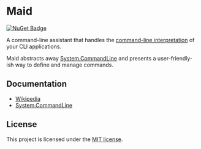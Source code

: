 # Maid
 
 [![NuGet Badge](https://buildstats.info/nuget/maid?includePreReleases=true)](https://www.nuget.org/packages/maid)

 A command-line assistant that handles the [command-line interpretation](https://en.wikipedia.org/wiki/Command-line_interface#Command-line_interpreter) of your CLI applications. 
 
 Maid abstracts away [System.CommandLine](https://github.com/dotnet/command-line-api) and presents a user-friendly-ish way to define and manage commands.
  
 ## Documentation

  - [Wikipedia](https://github.com/imdying/maid/wiki/Maid)
  - [System.CommandLine](https://github.com/imdying/maid/wiki/System.CommandLine)

 ## License

  This project is licensed under the [MIT license](/LICENSE.md).